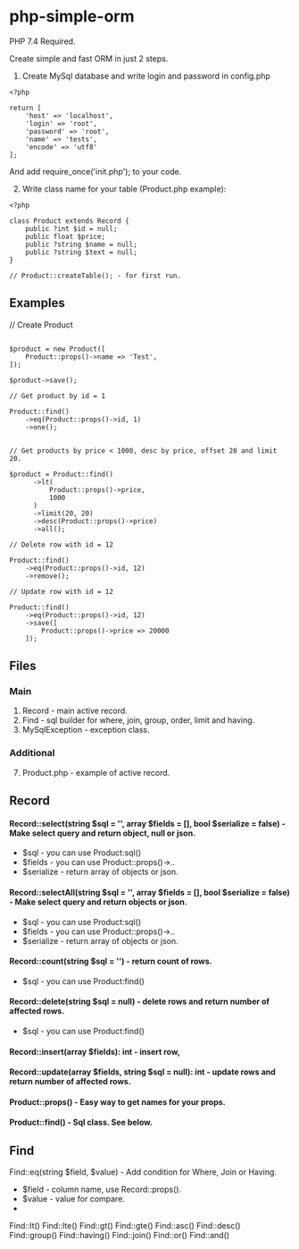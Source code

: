 # php-simple-orm

PHP 7.4 Required.

Create simple and fast ORM in just 2 steps.

1) Create MySql database and write login and password in config.php

```
<?php

return [
    'host' => 'localhost',
    'login' => 'root',
    'password' => 'root',
    'name' => 'tests',
    'encode' => 'utf8'
];
```

And add require_once('init.php'); to your code.

2) Write class name for your table (Product.php example):

```
<?php

class Product extends Record {
    public ?int $id = null;
    public float $price;
    public ?string $name = null;
    public ?string $text = null;
}

// Product::createTable(); - for first run.

```
## Examples

// Create Product

```

$product = new Product([
    Product::props()->name => 'Test',
]);

$product->save();

```


```
// Get product by id = 1

Product::find()
    ->eq(Product::props()->id, 1)
    ->one();

```

```

// Get products by price < 1000, desc by price, offset 20 and limit 20.

$product = Product::find()
      ->lt(
          Product::props()->price,
          1000
      )
      ->limit(20, 20)
      ->desc(Product::props()->price)
      ->all();
```

```
// Delete row with id = 12

Product::find()
    ->eq(Product::props()->id, 12)
    ->remove();

```

```
// Update row with id = 12

Product::find()
    ->eq(Product::props()->id, 12)
    ->save([
        Product::props()->price => 20000
    ]);

```

## Files

### Main
1) Record - main active record.
2) Find - sql builder for where, join, group, order, limit and having.
3) MySqlException - exception class.

### Additional
7) Product.php - example of active record.
   
## Record
 
#### Record::select(string $sql = '', array $fields = [], bool $serialize = false) - Make select query and return object, null or json.
- $sql - you can use Product:sql()
- $fields - you can use Product::props()->..
- $serialize - return array of objects or json.

#### Record::selectAll(string $sql = '', array $fields = [], bool $serialize = false) - Make select query and return objects or json.
- $sql - you can use Product:sql()
- $fields - you can use Product::props()->..
- $serialize - return array of objects or json.

#### Record::count(string $sql = '') - return count of rows.
- $sql - you can use Product:find()

#### Record::delete(string $sql = null) - delete rows and return number of affected rows.
- $sql - you can use Product:find()

#### Record::insert(array $fields): int - insert row,
#### Record::update(array $fields, string $sql = null): int - update rows and return number of affected rows.
#### Product::props() - Easy way to get names for your props.
#### Product::find() - Sql class. See below.

## Find

Find::eq(string $field, $value) - Add condition for Where, Join or Having.
- $field - column name, use Record::props().
- $value - value for compare.
- 
Find::lt()
Find::lte()
Find::gt()
Find::gte()
Find::asc()
Find::desc()
Find::group()
Find::having()
Find::join()
Find::or()
Find::and()
